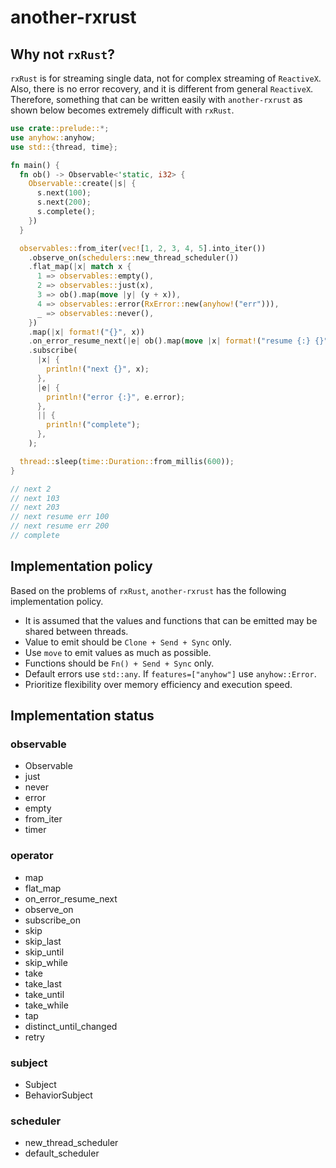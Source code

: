 # another-rxrust

## Why not `rxRust`?

`rxRust` is for streaming single data, not for complex streaming of `ReactiveX`. Also, there is no error recovery, and it is different from general `ReactiveX`.
Therefore, something that can be written easily with `another-rxrust` as shown below becomes extremely difficult with `rxRust`.

```rust
use crate::prelude::*;
use anyhow::anyhow;
use std::{thread, time};

fn main() {
  fn ob() -> Observable<'static, i32> {
    Observable::create(|s| {
      s.next(100);
      s.next(200);
      s.complete();
    })
  }

  observables::from_iter(vec![1, 2, 3, 4, 5].into_iter())
    .observe_on(schedulers::new_thread_scheduler())
    .flat_map(|x| match x {
      1 => observables::empty(),
      2 => observables::just(x),
      3 => ob().map(move |y| (y + x)),
      4 => observables::error(RxError::new(anyhow!("err"))),
      _ => observables::never(),
    })
    .map(|x| format!("{}", x))
    .on_error_resume_next(|e| ob().map(move |x| format!("resume {:} {}", e.error, x)))
    .subscribe(
      |x| {
        println!("next {}", x);
      },
      |e| {
        println!("error {:}", e.error);
      },
      || {
        println!("complete");
      },
    );

  thread::sleep(time::Duration::from_millis(600));
}

// next 2
// next 103
// next 203
// next resume err 100
// next resume err 200
// complete
```

## Implementation policy

Based on the problems of `rxRust`, `another-rxrust` has the following implementation policy.

- It is assumed that the values and functions that can be emitted may be shared between threads.
- Value to emit should be `Clone + Send + Sync` only.
- Use `move` to emit values ​​as much as possible.
- Functions should be `Fn() + Send + Sync` only.
- Default errors use `std::any`. If `features=["anyhow"]` use `anyhow::Error`.
- Prioritize flexibility over memory efficiency and execution speed.

## Implementation status

### observable

- Observable
- just
- never
- error
- empty
- from_iter
- timer

### operator

- map
- flat_map
- on_error_resume_next
- observe_on
- subscribe_on
- skip
- skip_last
- skip_until
- skip_while
- take
- take_last
- take_until
- take_while
- tap
- distinct_until_changed
- retry

### subject

- Subject
- BehaviorSubject

### scheduler

- new_thread_scheduler
- default_scheduler
